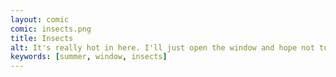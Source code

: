 ```yaml
---
layout: comic
comic: insects.png
title: Insects
alt: It's really hot in here. I'll just open the window and hope not too many insects get inside.
keywords: [summer, window, insects]
---
```

